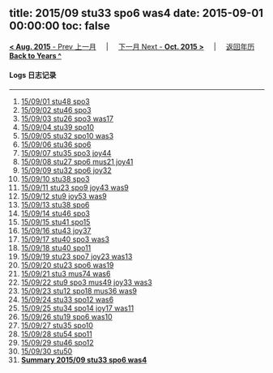 title: 2015/09 stu33 spo6 was4
date: 2015-09-01 00:00:00
toc: false
---
[**< Aug. 2015** - Prev 上一月](/lifelogs/2015/08/index.html) &nbsp; &nbsp; | &nbsp; &nbsp; [下一月 Next - **Oct. 2015 >**](/lifelogs/2015/10/index.html) &nbsp; &nbsp; |  &nbsp; &nbsp; [返回年历 **Back to Years ^**](/lifelogs/index.html)
<br/>
#### Logs 日志记录
---
1. [15/09/01 stu48 spo3](/lifelogs/2015/09/d01.html)
2. [15/09/02 stu46 spo3](/lifelogs/2015/09/d02.html)
3. [15/09/03 stu26 spo3 was17](/lifelogs/2015/09/d03.html)
4. [15/09/04 stu39 spo10](/lifelogs/2015/09/d04.html)
5. [15/09/05 stu32 spo10 was3](/lifelogs/2015/09/d05.html)
6. [15/09/06 stu36 spo6](/lifelogs/2015/09/d06.html)
7. [15/09/07 stu35 spo3 joy44](/lifelogs/2015/09/d07.html)
8. [15/09/08 stu27 spo6 mus21 joy41](/lifelogs/2015/09/d08.html)
9. [15/09/09 stu32 spo6 joy32](/lifelogs/2015/09/d09.html)
10. [15/09/10 stu38 spo3](/lifelogs/2015/09/d10.html)
11. [15/09/11 stu23 spo9 joy43 was9](/lifelogs/2015/09/d11.html)
12. [15/09/12 stu9 joy53 was9](/lifelogs/2015/09/d12.html)
13. [15/09/13 stu38 spo6](/lifelogs/2015/09/d13.html)
14. [15/09/14 stu46 spo3](/lifelogs/2015/09/d14.html)
15. [15/09/15 stu41 spo15](/lifelogs/2015/09/d15.html)
16. [15/09/16 stu43 joy37](/lifelogs/2015/09/d16.html)
17. [15/09/17 stu40 spo3 was3](/lifelogs/2015/09/d17.html)
18. [15/09/18 stu40 spo11](/lifelogs/2015/09/d18.html)
19. [15/09/19 stu23 spo7 joy23 was13](/lifelogs/2015/09/d19.html)
20. [15/09/20 stu23 spo6 was19](/lifelogs/2015/09/d20.html)
21. [15/09/21 stu3 mus74 was6](/lifelogs/2015/09/d21.html)
22. [15/09/22 stu9 spo3 mus49 joy33 was3](/lifelogs/2015/09/d22.html)
23. [15/09/23 stu12 spo18 mus36 was9](/lifelogs/2015/09/d23.html)
24. [15/09/24 stu33 spo12 was6](/lifelogs/2015/09/d24.html)
25. [15/09/25 stu34 spo14 joy17 was11](/lifelogs/2015/09/d25.html)
26. [15/09/26 stu19 spo6 was10](/lifelogs/2015/09/d26.html)
27. [15/09/27 stu35 spo10](/lifelogs/2015/09/d27.html)
28. [15/09/28 stu54 spo11](/lifelogs/2015/09/d28.html)
29. [15/09/29 stu46 spo12](/lifelogs/2015/09/d29.html)
30. [15/09/30 stu50](/lifelogs/2015/09/d30.html)
32. [**Summary 2015/09 stu33 spo6 was4**](/lifelogs/2015/09/time_stat.html)

